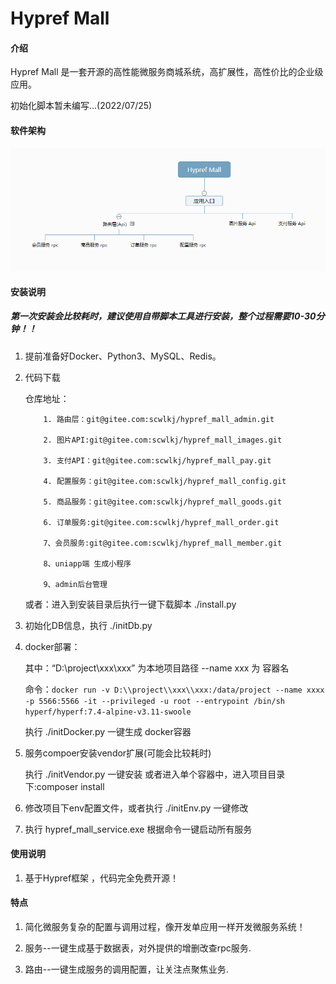 # Hypref Mall

#### 介绍
Hypref Mall 是一套开源的高性能微服务商城系统，高扩展性，高性价比的企业级应用。


初始化脚本暂未编写...(2022/07/25)


#### 软件架构
![输入图片说明](123.png)


#### 安装说明
##### 第一次安装会比较耗时，建议使用自带脚本工具进行安装，整个过程需要10-30分钟！！

1.  提前准备好Docker、Python3、MySQL、Redis。

2.  代码下载

    仓库地址：

            1. 路由层：git@gitee.com:scwlkj/hypref_mall_admin.git

            2. 图片API:git@gitee.com:scwlkj/hypref_mall_images.git

            3. 支付API：git@gitee.com:scwlkj/hypref_mall_pay.git

            4. 配置服务：git@gitee.com:scwlkj/hypref_mall_config.git

            5. 商品服务：git@gitee.com:scwlkj/hypref_mall_goods.git

            6. 订单服务:git@gitee.com:scwlkj/hypref_mall_order.git

            7、会员服务:git@gitee.com:scwlkj/hypref_mall_member.git

            8、uniapp端 生成小程序

            9、admin后台管理

    或者：进入到安装目录后执行一键下载脚本 ./install.py


3.  初始化DB信息，执行 ./initDb.py


4.  docker部署：

    其中：“D:\\project\\xxx\\xxx” 为本地项目路径 --name xxx 为 容器名

    命令：```docker run -v D:\\project\\xxx\\xxx:/data/project --name xxxx  -p 5566:5566 -it --privileged -u root --entrypoint /bin/sh hyperf/hyperf:7.4-alpine-v3.11-swoole```


    执行 ./initDocker.py 一键生成 docker容器

5.  服务compoer安装vendor扩展(可能会比较耗时)

    执行 ./initVendor.py 一键安装 或者进入单个容器中，进入项目目录下:composer install


6.  修改项目下env配置文件，或者执行 ./initEnv.py 一键修改


7.  执行 hypref_mall_service.exe 根据命令一键启动所有服务


#### 使用说明

1.  基于Hypref框架 ，代码完全免费开源！


#### 特点

1.  简化微服务复杂的配置与调用过程，像开发单应用一样开发微服务系统！

2.  服务--一键生成基于数据表，对外提供的增删改查rpc服务.

3.  路由--一键生成服务的调用配置，让关注点聚焦业务.
